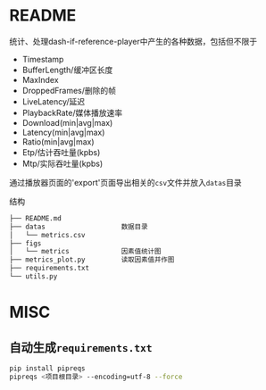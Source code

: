 # README

统计、处理dash-if-reference-player中产生的各种数据，包括但不限于
- Timestamp
- BufferLength/缓冲区长度
- MaxIndex
- DroppedFrames/删除的帧
- LiveLatency/延迟
- PlaybackRate/媒体播放速率
- Download(min|avg|max)
- Latency(min|avg|max)
- Ratio(min|avg|max)
- Etp/估计吞吐量(kpbs)
- Mtp/实际吞吐量(kpbs)

通过播放器页面的'export'页面导出相关的`csv`文件并放入`datas`目录

结构
```bash
├── README.md
├── datas                   数据目录
│   └── metrics.csv
├── figs
│   └── metrics             因素值统计图
├── metrics_plot.py         读取因素值并作图
├── requirements.txt
└── utils.py


```



# MISC

## 自动生成`requirements.txt`

```bash
pip install pipreqs
pipreqs <项目根目录> --encoding=utf-8 --force
```
